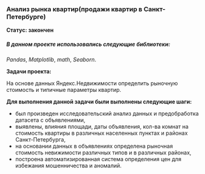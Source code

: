 ### Анализ рынка квартир(продажи квартир в Санкт-Петербурге)
**Статус: закончен**

##### В данном проекте использовались следующие библиотеки:

*Pandas*,
*Matplotlib*,
*math*,
*Seaborn*.

**Задачи проекта:**

На основе данных Яндекс.Недвижимости определить рыночную стоимость и типичные параметры квартир.

**Для выполнения данной задачи были выполнены следующие шаги:**

- был произведен исследовательский анализ данных и предобработка датасета с объявлениями,
- выявлены, влияния площади, даты объявления, кол-ва комнат на стоимость квартиры в различных населенных пунктах и районах Санкт-Петербурга,
- на основании данных в объявлениях определена рыночная стоимость невижимости различных типов и в различных районах,
- построена автоматизированная система определения цен для избежания мошенничества и аномалий.


